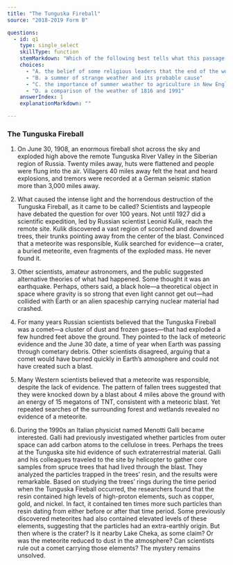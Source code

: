 ```yaml
---
title: "The Tunguska Fireball"
source: "2018-2019 Form B"

questions:
  - id: q1
    type: single_select
    skillType: function
    stemMarkdown: "Which of the following best tells what this passage is about?"
    choices:
      - "A. the belief of some religious leaders that the end of the world was coming in 1816"
      - "B. a summer of strange weather and its probable cause"
      - "C. the importance of summer weather to agriculture in New England"
      - "D. a comparison of the weather of 1816 and 1991"
    answerIndex: 1
    explanationMarkdown: ""

---
```


### The Tunguska Fireball

1. On June 30, 1908, an enormous fireball shot across the sky and exploded high above the remote
Tunguska River Valley in the Siberian region of Russia. Twenty miles away, huts were flattened and
people were flung into the air. Villagers 40 miles away felt the heat and heard explosions, and tremors
were recorded at a German seismic station more than 3,000 miles away.

2. What caused the intense light and the horrendous destruction of the Tunguska Fireball, as it came to
be called? Scientists and laypeople have debated the question for over 100 years. Not until 1927 did a
scientific expedition, led by Russian scientist Leonid Kulik, reach the remote site. Kulik discovered a
vast region of scorched and downed trees, their trunks pointing away from the center of the blast.
Convinced that a meteorite was responsible, Kulik searched for evidence—a crater, a buried meteorite,
even fragments of the exploded mass. He never found it.

3. Other scientists, amateur astronomers, and the public suggested alternative theories of what had
happened. Some thought it was an earthquake. Perhaps, others said, a black hole—a theoretical object
in space where gravity is so strong that even light cannot get out—had collided with Earth or an alien
spaceship carrying nuclear material had crashed.

4. For many years Russian scientists believed that the Tunguska Fireball was a comet—a cluster of dust
and frozen gases—that had exploded a few hundred feet above the ground. They pointed to the lack of
meteoric evidence and the June 30 date, a time of year when Earth was passing through cometary
debris. Other scientists disagreed, arguing that a comet would have burned quickly in Earth’s
atmosphere and could not have created such a blast.

5. Many Western scientists believed that a meteorite was responsible, despite the lack of evidence. The
pattern of fallen trees suggested that they were knocked down by a blast about 4 miles above the
ground with an energy of 15 megatons of TNT, consistent with a meteoric blast. Yet repeated searches
of the surrounding forest and wetlands revealed no evidence of a meteorite.

6. During the 1990s an Italian physicist named Menotti Galli became interested. Galli had previously
investigated whether particles from outer space can add carbon atoms to the cellulose in trees.
Perhaps the trees at the Tunguska site hid evidence of such extraterrestrial material. Galli and his
colleagues traveled to the site by helicopter to gather core samples from spruce trees that had lived
through the blast. They analyzed the particles trapped in the trees’ resin, and the results were
remarkable. Based on studying the trees’ rings during the time period when the Tunguska Fireball
occurred, the researchers found that the resin contained high levels of high-proton elements, such as
copper, gold, and nickel. In fact, it contained ten times more such particles than resin dating from
either before or after that time period. Some previously discovered meteorites had also contained
elevated levels of these elements, suggesting that the particles had an extra-earthly origin.
But then where is the crater? Is it nearby Lake Cheka, as some claim? Or was the meteorite reduced
to dust in the atmosphere? Can scientists rule out a comet carrying those elements? The mystery
remains unsolved.